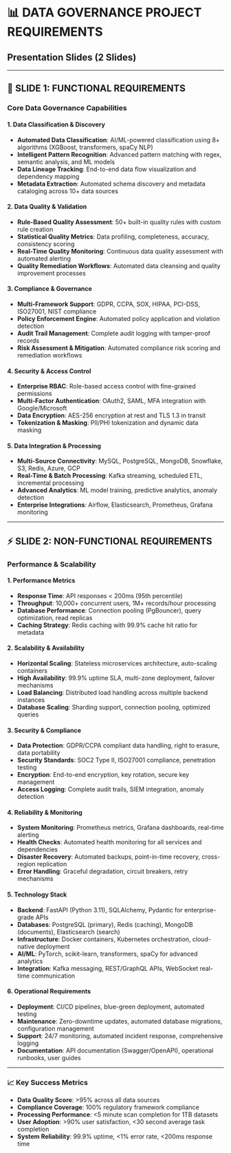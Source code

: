 # 📊 DATA GOVERNANCE PROJECT REQUIREMENTS
## Presentation Slides (2 Slides)

---

## 🎯 **SLIDE 1: FUNCTIONAL REQUIREMENTS**

### **Core Data Governance Capabilities**

#### **1. Data Classification & Discovery**
- **Automated Data Classification**: AI/ML-powered classification using 8+ algorithms (XGBoost, transformers, spaCy NLP)
- **Intelligent Pattern Recognition**: Advanced pattern matching with regex, semantic analysis, and ML models
- **Data Lineage Tracking**: End-to-end data flow visualization and dependency mapping
- **Metadata Extraction**: Automated schema discovery and metadata cataloging across 10+ data sources

#### **2. Data Quality & Validation**
- **Rule-Based Quality Assessment**: 50+ built-in quality rules with custom rule creation
- **Statistical Quality Metrics**: Data profiling, completeness, accuracy, consistency scoring
- **Real-Time Quality Monitoring**: Continuous data quality assessment with automated alerting
- **Quality Remediation Workflows**: Automated data cleansing and quality improvement processes

#### **3. Compliance & Governance**
- **Multi-Framework Support**: GDPR, CCPA, SOX, HIPAA, PCI-DSS, ISO27001, NIST compliance
- **Policy Enforcement Engine**: Automated policy application and violation detection
- **Audit Trail Management**: Complete audit logging with tamper-proof records
- **Risk Assessment & Mitigation**: Automated compliance risk scoring and remediation workflows

#### **4. Security & Access Control**
- **Enterprise RBAC**: Role-based access control with fine-grained permissions
- **Multi-Factor Authentication**: OAuth2, SAML, MFA integration with Google/Microsoft
- **Data Encryption**: AES-256 encryption at rest and TLS 1.3 in transit
- **Tokenization & Masking**: PII/PHI tokenization and dynamic data masking

#### **5. Data Integration & Processing**
- **Multi-Source Connectivity**: MySQL, PostgreSQL, MongoDB, Snowflake, S3, Redis, Azure, GCP
- **Real-Time & Batch Processing**: Kafka streaming, scheduled ETL, incremental processing
- **Advanced Analytics**: ML model training, predictive analytics, anomaly detection
- **Enterprise Integrations**: Airflow, Elasticsearch, Prometheus, Grafana monitoring

---

## ⚡ **SLIDE 2: NON-FUNCTIONAL REQUIREMENTS**

### **Performance & Scalability**

#### **1. Performance Metrics**
- **Response Time**: API responses < 200ms (95th percentile)
- **Throughput**: 10,000+ concurrent users, 1M+ records/hour processing
- **Database Performance**: Connection pooling (PgBouncer), query optimization, read replicas
- **Caching Strategy**: Redis caching with 99.9% cache hit ratio for metadata

#### **2. Scalability & Availability**
- **Horizontal Scaling**: Stateless microservices architecture, auto-scaling containers
- **High Availability**: 99.9% uptime SLA, multi-zone deployment, failover mechanisms
- **Load Balancing**: Distributed load handling across multiple backend instances
- **Database Scaling**: Sharding support, connection pooling, optimized queries

#### **3. Security & Compliance**
- **Data Protection**: GDPR/CCPA compliant data handling, right to erasure, data portability
- **Security Standards**: SOC2 Type II, ISO27001 compliance, penetration testing
- **Encryption**: End-to-end encryption, key rotation, secure key management
- **Access Logging**: Complete audit trails, SIEM integration, anomaly detection

#### **4. Reliability & Monitoring**
- **System Monitoring**: Prometheus metrics, Grafana dashboards, real-time alerting
- **Health Checks**: Automated health monitoring for all services and dependencies
- **Disaster Recovery**: Automated backups, point-in-time recovery, cross-region replication
- **Error Handling**: Graceful degradation, circuit breakers, retry mechanisms

#### **5. Technology Stack**
- **Backend**: FastAPI (Python 3.11), SQLAlchemy, Pydantic for enterprise-grade APIs
- **Databases**: PostgreSQL (primary), Redis (caching), MongoDB (documents), Elasticsearch (search)
- **Infrastructure**: Docker containers, Kubernetes orchestration, cloud-native deployment
- **AI/ML**: PyTorch, scikit-learn, transformers, spaCy for advanced analytics
- **Integration**: Kafka messaging, REST/GraphQL APIs, WebSocket real-time communication

#### **6. Operational Requirements**
- **Deployment**: CI/CD pipelines, blue-green deployment, automated testing
- **Maintenance**: Zero-downtime updates, automated database migrations, configuration management
- **Support**: 24/7 monitoring, automated incident response, comprehensive logging
- **Documentation**: API documentation (Swagger/OpenAPI), operational runbooks, user guides

---

### **📈 Key Success Metrics**
- **Data Quality Score**: >95% across all data sources
- **Compliance Coverage**: 100% regulatory framework compliance
- **Processing Performance**: <5 minute scan completion for 1TB datasets
- **User Adoption**: >90% user satisfaction, <30 second average task completion
- **System Reliability**: 99.9% uptime, <1% error rate, <200ms response time
